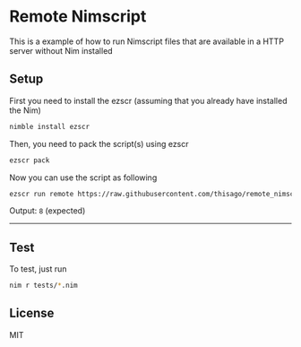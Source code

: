 # Remote Nimscript

This is a example of how to run Nimscript files that are available in a HTTP
server without Nim installed

## Setup

First you need to install the ezscr (assuming that you already have installed
the Nim)

```bash
nimble install ezscr
```

Then, you need to pack the script(s) using ezscr

```bash
ezscr pack
```

Now you can use the script as following

```bash
ezscr run remote https://raw.githubusercontent.com/thisago/remote_nimscript/master/examples/sum.nims 3 5
```

Output: `8` (expected)

---

## Test

To test, just run

```bash
nim r tests/*.nim
```

## License

MIT
